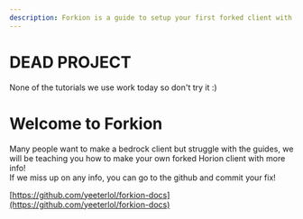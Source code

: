 ```yaml
---
description: Forkion is a guide to setup your first forked client with Horion!
---
```

# DEAD PROJECT
None of the tutorials we use work today so don't try it :)
# Welcome to Forkion

 Many people want to make a bedrock client but struggle with the guides, we will be teaching you how to make your own forked Horion client with more info!   
If we miss up on any info, you can go to the github and commit your fix!

[https://github.com/yeeterlol/forkion-docs](https://github.com/yeeterlol/forkion-docs)

  


  





